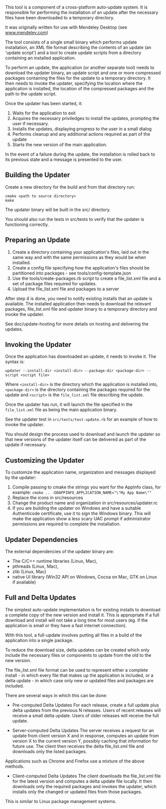 This tool is a component of a cross-platform auto-update system.
It is responsible for performing the installation of an update after
the necessary files have been downloaded to a temporary directory.

It was originally written for use with Mendeley Desktop (see www.mendeley.com)

The tool consists of a single small binary which performs update installation,
an XML file format describing the contents of an update (an 'update script') 
and a tool to create update scripts from a directory containing an installed application.

To perform an update, the application (or another separate tool) needs to download
the updater binary, an update script and one or more compressed packages
containing the files for the update to a temporary directory.  It then needs
to invoke the updater, specifying the location where the application is installed,
the location of the compressed packages and the path to the update script.

Once the updater has been started, it:

 1. Waits for the application to exit
 2. Acquires the necessary priviledges to install the updates, prompting
    the user if necessary.
 3. Installs the updates, displaying progress to the user in a small dialog 
 4. Performs cleanup and any additional actions required as part of the update
 5. Starts the new version of the main application.

 In the event of a failure during the update, the installation is rolled back
 to its previous state and a message is presented to the user.

## Building the Updater

 Create a new directory for the build and from that directory run:

    cmake <path to source directory>
    make

 The updater binary will be built in the src/ directory.

 You should also run the tests in src/tests to verify that the updater is
 functioning correctly.

## Preparing an Update

 1. Create a directory containing your application's files,
    laid out in the same way and with the same permissions as they would be when installed.
 2. Create a config file specifying how the application's files should be
    partitioned into packages - see tools/config-template.json
 3. Use the tools/create-packages.rb script to create a file_list.xml file
    and a set of package files required for updates.
 4. Upload the file_list.xml file and packages to a server

 After step 4 is done, you need to notify existing installs that an update
 is available.  The installed application then needs to download the
 relevant packages, file_list.xml file and updater binary to a temporary
 directory and invoke the updater.

 See doc/update-hosting for more details on hosting and delivering the updates.

## Invoking the Updater

 Once the application has downloaded an update, it needs to invoke it.  The syntax is:

    updater --install-dir <install-dir> --package-dir <package-dir> --script <script file>

 Where `<install-dir>` is the directory which the application is installed into,
 `<package-dir>` is the directory containing the packages required for the update
 and `<script>` is the `file_list.xml` file describing the update.

 Once the updater has run, it will launch the file specified in the `file_list.xml` file
 as being the main application binary.

 See the updater test in `src/tests/test-update.rb` for an example
 of how to invoke the updater.

 You should design the process used to download and launch the updater so that new
 versions of the updater itself can be delivered as part of the update if necessary.

## Customizing the Updater

 To customize the application name, organization and messages displayed by the updater:

  1. Compile passing to cmake the strings you want for the AppInfo class, for
     example: `cmake .. -DDAPPINFO_APPLICATION_NAME="\"My App Name\""`
  2. Replace the icons in src/resources
  3. Change the product name and organization in src/resources/updater.rc
  4. If you are building the updater on Windows and have a suitable Authenticode
     certificate, use it to sign the Windows binary.  This will make the application
	 show a less scary UAC prompt if administrator permissions are required
	 to complete the installation.

## Updater Dependencies

 The external dependencies of the updater binary are:

 * The C/C++ runtime libraries (Linux, Mac),
 * pthreads (Linux, Mac),
 * zlib (Linux, Mac)
 * native UI library (Win32 API on Windows, Cocoa on Mac, GTK on Linux if available)

## Full and Delta Updates

 The simplest auto-update implementation is for existing installs
 to download a complete copy of the new version and install it.  This is
 appropriate if a full download and install will not take a long time for most users
 (eg. if the application is small or they have a fast internet connection).

 With this tool, a full-update involves putting all files in a build of
 the application into a single package.

 To reduce the download size, delta updates can be created which only include
 the necessary files or components to update from the old to the new version.

 The file_list.xml file format can be used to represent either a complete
 install - in which every file that makes up the application is included,
 or a delta update - in which case only new or updated files and packages
 are included.

 There are several ways in which this can be done:

 * Pre-computed Delta Updates
  For each release, create a full update plus delta updates from the
  previous N releases.  Users of recent releases will receive a small
  delta update.  Users of older releases will receive the full update.

 * Server-computed Delta Updates
  The server receives a request for an update from client version X and in response,
  computes an update from version X to the current version Y, possibly
  caching that information for future use.  The client then receives the
  delta file_list.xml file and downloads only the listed packages.

  Applications such as Chrome and Firefox use a mixture of the above methods.

 * Client-computed Delta Updates
  The client downloads the file_list.xml file for the latest version and
  computes a delta update file locally.  It then downloads only the required
  packages and invokes the updater, which installs only the changed or updated
  files from those packages.

  This is similar to Linux package management systems.
